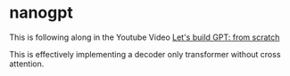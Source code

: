 # nanogpt

This is following along in the Youtube Video [Let's build GPT: from scratch](https://www.youtube.com/watch?v=kCc8FmEb1nY&t=588s)

This is effectively implementing a decoder only transformer without cross attention.